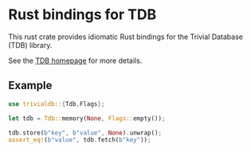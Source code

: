 # Rust bindings for TDB

This rust crate provides idiomatic Rust bindings for the Trivial Database (TDB)
library.

See the [TDB homepage](https://tdb.samba.org/) for more details.

## Example

```rust
use trivialdb::{Tdb,Flags};

let tdb = Tdb::memory(None, Flags::empty());

tdb.store(b"key", b"value", None).unwrap();
assert_eq!(b"value", tdb.fetch(b"key"));
```

